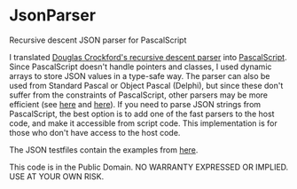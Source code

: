 JsonParser
==========

Recursive descent JSON parser for PascalScript

I translated [Douglas Crockford's recursive descent parser](https://github.com/douglascrockford/JSON-js) into [PascalScript](http://www.remobjects.com/ps.aspx). Since PascalScript doesn't handle pointers and classes, I used dynamic arrays to store JSON values in a type-safe way. The parser can also be used from Standard Pascal or Object Pascal (Delphi), but since these don't suffer from the constraints of PascalScript, other parsers may be more efficient (see [here](http://json.org) and [here](http://blog.synopse.info/post/2011/06/02/Fast-JSON-parsing)). If you need to parse JSON strings from PascalScript, the best option is to add one of the fast parsers to the host code, and make it accessible from script code. This implementation is for those who don't have access to the host code. 

The JSON testfiles contain the examples from [here](http://json.org/example). 

This code is in the Public Domain.
NO WARRANTY EXPRESSED OR IMPLIED. USE AT YOUR OWN RISK.
